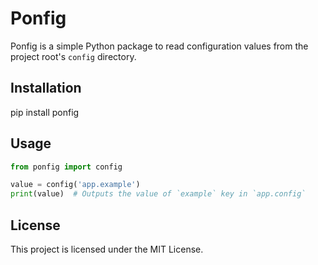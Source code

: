 # Ponfig

Ponfig is a simple Python package to read configuration values from the project root's `config` directory.

## Installation

pip install ponfig


## Usage

```python
from ponfig import config

value = config('app.example')
print(value)  # Outputs the value of `example` key in `app.config`
```

## License
This project is licensed under the MIT License.